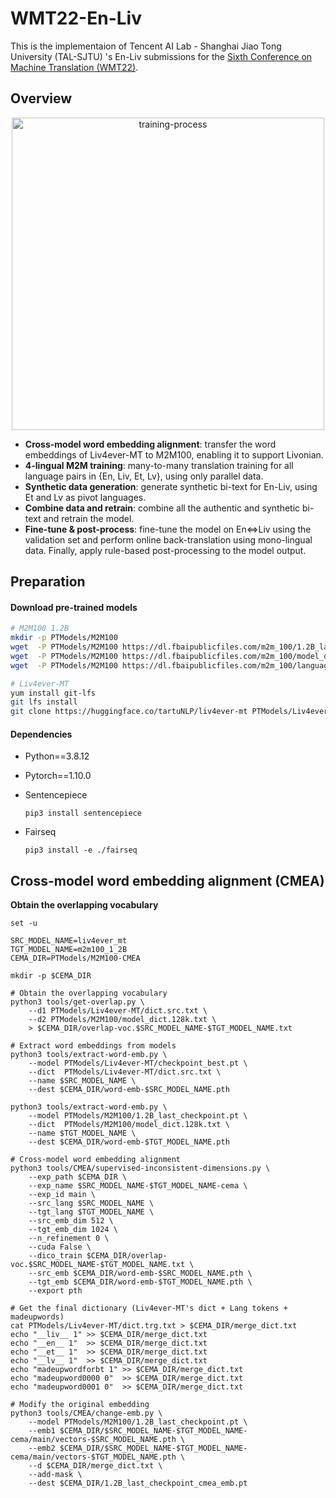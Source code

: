# WMT22-En-Liv

This is the implementaion of Tencent AI Lab - Shanghai Jiao Tong University (TAL-SJTU) 's En-Liv submissions for the [Sixth Conference on Machine Translation (WMT22)](http://www.statmt.org/wmt22/).


## Overview

<p align="center">
<img src="imgs/training-process.png" alt="training-process"  width="500" />
</p>

* **Cross-model word embedding alignment**: transfer the word embeddings of Liv4ever-MT to M2M100, enabling it to support Livonian.
* **4-lingual M2M training**: many-to-many translation training for all language pairs in {En, Liv, Et, Lv}, using only parallel data.
* **Synthetic data generation**: generate synthetic bi-text for En-Liv, using Et and Lv as pivot languages.
* **Combine data and retrain**: combine all the authentic and synthetic bi-text and retrain the model.
* **Fine-tune & post-process**: fine-tune the model on En⇔Liv using the validation set and perform online back-translation using mono-lingual data. Finally, apply rule-based post-processing to the model output.

## Preparation

#### Download pre-trained models

```bash
# M2M100 1.2B
mkdir -p PTModels/M2M100
wget  -P PTModels/M2M100 https://dl.fbaipublicfiles.com/m2m_100/1.2B_last_checkpoint.pt
wget  -P PTModels/M2M100 https://dl.fbaipublicfiles.com/m2m_100/model_dict.128k.txt
wget  -P PTModels/M2M100 https://dl.fbaipublicfiles.com/m2m_100/language_pairs_small_models.txt

# Liv4ever-MT
yum install git-lfs
git lfs install
git clone https://huggingface.co/tartuNLP/liv4ever-mt PTModels/Liv4ever-MT
```



#### Dependencies

* Python==3.8.12

* Pytorch==1.10.0

* Sentencepiece

  ```shell
  pip3 install sentencepiece
  ```

* Fairseq

  ```shell
  pip3 install -e ./fairseq
  ```



## Cross-model word embedding alignment (CMEA)

**Obtain the overlapping vocabulary**

```shell
set -u 

SRC_MODEL_NAME=liv4ever_mt
TGT_MODEL_NAME=m2m100_1_2B
CEMA_DIR=PTModels/M2M100-CMEA

mkdir -p $CEMA_DIR

# Obtain the overlapping vocabulary
python3 tools/get-overlap.py \
	--d1 PTModels/Liv4ever-MT/dict.src.txt \
	--d2 PTModels/M2M100/model_dict.128k.txt \
	> $CEMA_DIR/overlap-voc.$SRC_MODEL_NAME-$TGT_MODEL_NAME.txt

# Extract word embeddings from models
python3 tools/extract-word-emb.py \
    --model PTModels/Liv4ever-MT/checkpoint_best.pt \
    --dict  PTModels/Liv4ever-MT/dict.src.txt \
    --name $SRC_MODEL_NAME \
    --dest $CEMA_DIR/word-emb-$SRC_MODEL_NAME.pth

python3 tools/extract-word-emb.py \
    --model PTModels/M2M100/1.2B_last_checkpoint.pt \
    --dict  PTModels/M2M100/model_dict.128k.txt \
    --name $TGT_MODEL_NAME \
    --dest $CEMA_DIR/word-emb-$TGT_MODEL_NAME.pth

# Cross-model word embedding alignment
python3 tools/CMEA/supervised-inconsistent-dimensions.py \
    --exp_path $CEMA_DIR \
    --exp_name $SRC_MODEL_NAME-$TGT_MODEL_NAME-cema \
    --exp_id main \
    --src_lang $SRC_MODEL_NAME \
    --tgt_lang $TGT_MODEL_NAME \
    --src_emb_dim 512 \
    --tgt_emb_dim 1024 \
    --n_refinement 0 \
    --cuda False \
    --dico_train $CEMA_DIR/overlap-voc.$SRC_MODEL_NAME-$TGT_MODEL_NAME.txt \
    --src_emb $CEMA_DIR/word-emb-$SRC_MODEL_NAME.pth \
    --tgt_emb $CEMA_DIR/word-emb-$TGT_MODEL_NAME.pth \
    --export pth

# Get the final dictionary (Liv4ever-MT's dict + Lang tokens + madeupwords)
cat PTModels/Liv4ever-MT/dict.trg.txt > $CEMA_DIR/merge_dict.txt
echo "__liv__ 1" >> $CEMA_DIR/merge_dict.txt
echo "__en__ 1"  >> $CEMA_DIR/merge_dict.txt
echo "__et__ 1"  >> $CEMA_DIR/merge_dict.txt
echo "__lv__ 1"  >> $CEMA_DIR/merge_dict.txt
echo "madeupwordforbt 1" >> $CEMA_DIR/merge_dict.txt
echo "madeupword0000 0"  >> $CEMA_DIR/merge_dict.txt
echo "madeupword0001 0"  >> $CEMA_DIR/merge_dict.txt

# Modify the original embedding
python3 tools/CMEA/change-emb.py \
    --model PTModels/M2M100/1.2B_last_checkpoint.pt \
    --emb1 $CEMA_DIR/$SRC_MODEL_NAME-$TGT_MODEL_NAME-cema/main/vectors-$SRC_MODEL_NAME.pth \
    --emb2 $CEMA_DIR/$SRC_MODEL_NAME-$TGT_MODEL_NAME-cema/main/vectors-$TGT_MODEL_NAME.pth \
    --d $CEMA_DIR/merge_dict.txt \
    --add-mask \
    --dest $CEMA_DIR/1.2B_last_checkpoint_cmea_emb.pt
```

